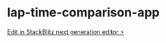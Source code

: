# lap-time-comparison-app

[Edit in StackBlitz next generation editor ⚡️](https://stackblitz.com/~/github.com/MikulasMascautanu/lap-time-comparison-app)